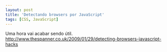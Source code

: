 ```yaml
---
layout: post
title: 'Detectando browsers por JavaScript'
tags: [CSS, JavaScript]
---
```


Uma hora vai acabar sendo útil.<br>
<http://www.thespanner.co.uk/2009/01/29/detecting-browsers-javascript-hacks>
